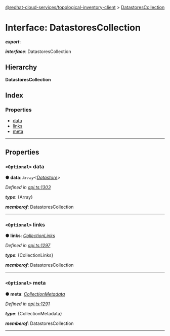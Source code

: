 [@redhat-cloud-services/topological-inventory-client](../README.md) > [DatastoresCollection](../interfaces/datastorescollection.md)

# Interface: DatastoresCollection

*__export__*: 

*__interface__*: DatastoresCollection

## Hierarchy

**DatastoresCollection**

## Index

### Properties

* [data](datastorescollection.md#data)
* [links](datastorescollection.md#links)
* [meta](datastorescollection.md#meta)

---

## Properties

<a id="data"></a>

### `<Optional>` data

**● data**: *`Array`<[Datastore](datastore.md)>*

*Defined in [api.ts:1303](https://github.com/RedHatInsights/javascript-clients/blob/master/packages/topological-inventory/api.ts#L1303)*

*__type__*: {Array}

*__memberof__*: DatastoresCollection

___
<a id="links"></a>

### `<Optional>` links

**● links**: *[CollectionLinks](collectionlinks.md)*

*Defined in [api.ts:1297](https://github.com/RedHatInsights/javascript-clients/blob/master/packages/topological-inventory/api.ts#L1297)*

*__type__*: {CollectionLinks}

*__memberof__*: DatastoresCollection

___
<a id="meta"></a>

### `<Optional>` meta

**● meta**: *[CollectionMetadata](collectionmetadata.md)*

*Defined in [api.ts:1291](https://github.com/RedHatInsights/javascript-clients/blob/master/packages/topological-inventory/api.ts#L1291)*

*__type__*: {CollectionMetadata}

*__memberof__*: DatastoresCollection

___

